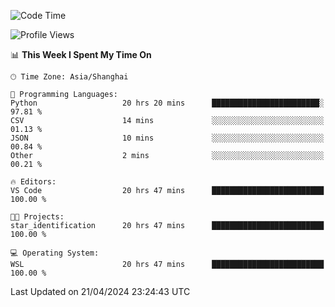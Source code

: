 <!--START_SECTION:waka-->
![Code Time](http://img.shields.io/badge/Code%20Time-1%2C632%20hrs%2040%20mins-blue)

![Profile Views](http://img.shields.io/badge/Profile%20Views-9-blue)

📊 **This Week I Spent My Time On** 

```text
🕑︎ Time Zone: Asia/Shanghai

💬 Programming Languages: 
Python                   20 hrs 20 mins      ████████████████████████░   97.81 % 
CSV                      14 mins             ░░░░░░░░░░░░░░░░░░░░░░░░░   01.13 % 
JSON                     10 mins             ░░░░░░░░░░░░░░░░░░░░░░░░░   00.84 % 
Other                    2 mins              ░░░░░░░░░░░░░░░░░░░░░░░░░   00.21 % 

🔥 Editors: 
VS Code                  20 hrs 47 mins      █████████████████████████   100.00 % 

🐱‍💻 Projects: 
star_identification      20 hrs 47 mins      █████████████████████████   100.00 % 

💻 Operating System: 
WSL                      20 hrs 47 mins      █████████████████████████   100.00 % 
```


 Last Updated on 21/04/2024 23:24:43 UTC
<!--END_SECTION:waka-->